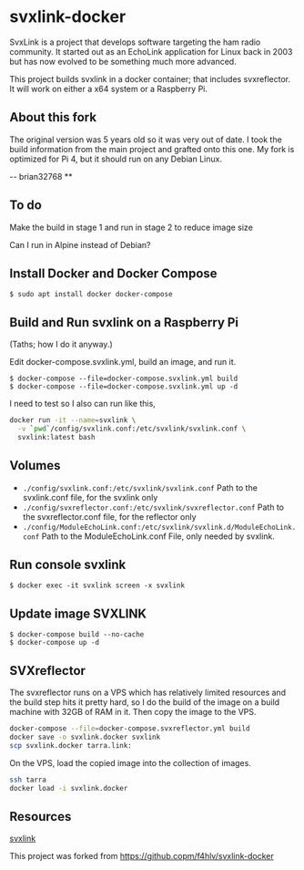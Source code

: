 # svxlink-docker

SvxLink is a project that develops software targeting the ham radio
community. It started out as an EchoLink application for Linux back in
2003 but has now evolved to be something much more advanced.

This project builds svxlink in a docker container; that includes
svxreflector. It will work on either a x64 system or a Raspberry Pi.

## About this fork

The original version was 5 years old so it was very out of date.
I took the build information from the main project and grafted onto this one.
My fork is optimized for Pi 4, but it should run on any Debian Linux. 

-- brian32768 **

## To do

Make the build in stage 1 and
run in stage 2 to reduce image size

Can I run in Alpine instead of Debian?

## Install Docker and Docker Compose

```console
$ sudo apt install docker docker-compose
```

## Build and Run svxlink on a Raspberry Pi

(Taths; how I do it anyway.)

Edit docker-compose.svxlink.yml, 
build an image, 
and run it.

```console
$ docker-compose --file=docker-compose.svxlink.yml build
$ docker-compose --file=docker-compose.svxlink.yml up -d
```

I need to test so I also can run like this,

```bash
docker run -it --name=svxlink \
  -v `pwd`/config/svxlink.conf:/etc/svxlink/svxlink.conf \
  svxlink:latest bash
```

## Volumes

- `./config/svxlink.conf:/etc/svxlink/svxlink.conf` Path to the svxlink.conf file, for the svxlink only
- `./config/svxreflector.conf:/etc/svxlink/svxreflector.conf` Path to the svxreflector.conf file, for the reflector only
- `./config/ModuleEchoLink.conf:/etc/svxlink/svxlink.d/ModuleEchoLink.conf` Path to the ModuleEchoLink.conf File, only needed by svxlink.

## Run console svxlink
```console
$ docker exec -it svxlink screen -x svxlink
```

## Update image SVXLINK
```console
$ docker-compose build --no-cache
$ docker-compose up -d
```

## SVXreflector

The svxreflector runs on a VPS which has relatively limited resources
and the build step hits it pretty hard, so I do the build of the image
on a build machine with 32GB of RAM in it. Then copy the image to the VPS.

```bash
docker-compose --file=docker-compose.svxreflector.yml build
docker save -o svxlink.docker svxlink
scp svxlink.docker tarra.link:
```

On the VPS, load the copied image into the collection of images.

```bash
ssh tarra
docker load -i svxlink.docker
```

## Resources

[svxlink](https://svxlink.org)

This project was forked from https://github.copm/f4hlv/svxlink-docker

